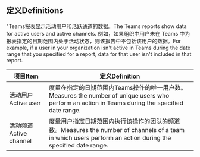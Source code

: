 ## <a name="definitions"></a><span data-ttu-id="fc992-101">定义</span><span class="sxs-lookup"><span data-stu-id="fc992-101">Definitions</span></span>

<span data-ttu-id="fc992-102">"Teams报表显示活动用户和活跃通道的数据。</span><span class="sxs-lookup"><span data-stu-id="fc992-102">The Teams reports show data for active users and active channels.</span></span> <span data-ttu-id="fc992-103">例如，如果组织中用户未在 Teams 中为报表指定的日期范围内处于活动状态，则该报告中不包括该用户的数据。</span><span class="sxs-lookup"><span data-stu-id="fc992-103">For example, if a user in your organization isn't active in Teams during the date range that you specified for a report, data for that user isn't included in that report.</span></span>

|<span data-ttu-id="fc992-104">项目</span><span class="sxs-lookup"><span data-stu-id="fc992-104">Item</span></span>  |<span data-ttu-id="fc992-105">定义</span><span class="sxs-lookup"><span data-stu-id="fc992-105">Definition</span></span>  |
|---------|---------|
|<span data-ttu-id="fc992-106">活动用户</span><span class="sxs-lookup"><span data-stu-id="fc992-106">Active user</span></span>     |<span data-ttu-id="fc992-107">度量在指定的日期范围内Teams操作的唯一用户数。</span><span class="sxs-lookup"><span data-stu-id="fc992-107">Measures the number of unique users who perform an action in Teams during the specified date range.</span></span>    |
|<span data-ttu-id="fc992-108">活动频道</span><span class="sxs-lookup"><span data-stu-id="fc992-108">Active channel</span></span>    |<span data-ttu-id="fc992-109">度量用户指定日期范围内执行该操作的团队的频道数。</span><span class="sxs-lookup"><span data-stu-id="fc992-109">Measures the number of channels of a team in which users perform an action during the specified date range.</span></span>           |
